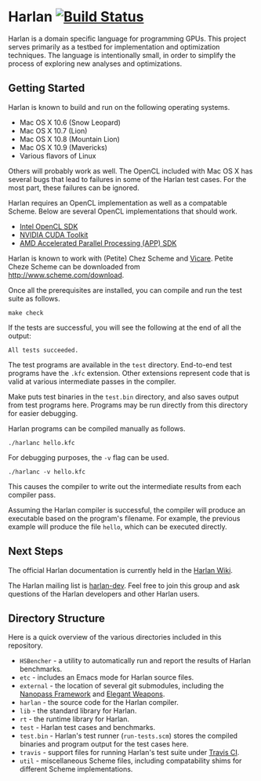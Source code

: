 Harlan [![Build Status](https://travis-ci.org/eholk/harlan.svg?branch=master)](https://travis-ci.org/eholk/harlan)
==========

Harlan is a domain specific language for programming GPUs. This
project serves primarily as a testbed for implementation and
optimization techniques. The language is intentionally small, in order
to simplify the process of exploring new analyses and optimizations.

Getting Started
----------

Harlan is known to build and run on the following operating systems.
* Mac OS X 10.6 (Snow Leopard)
* Mac OS X 10.7 (Lion)
* Mac OS X 10.8 (Mountain Lion)
* Mac OS X 10.9 (Mavericks)
* Various flavors of Linux

Others will probably work as well. The OpenCL included with Mac OS X
has several bugs that lead to failures in some of the Harlan test
cases. For the most part, these failures can be ignored.

Harlan requires an OpenCL implementation as well as a compatable
Scheme. Below are several OpenCL implementations that should work.

* [Intel OpenCL SDK](http://software.intel.com/en-us/vcsource/tools/opencl-sdk)
* [NVIDIA CUDA Toolkit](http://developer.nvidia.com/cuda-toolkit)
* [AMD Accelerated Parallel Processing (APP) SDK](http://developer.amd.com/tools-and-sdks/opencl-zone/opencl-tools-sdks/amd-accelerated-parallel-processing-app-sdk/)

Harlan is known to work with (Petite) Chez Scheme and [Vicare]. Petite
Cheze Scheme can be downloaded from http://www.scheme.com/download.

[Vicare]: https://github.com/marcomaggi/vicare

Once all the prerequisites are installed, you can compile and run the
test suite as follows.

    make check

If the tests are successful, you will see the following at the end of
all the output:

    All tests succeeded.

The test programs are available in the `test` directory. End-to-end
test programs have the `.kfc` extension. Other extensions represent
code that is valid at various intermediate passes in the compiler.

Make puts test binaries in the `test.bin` directory, and also saves
output from test programs here. Programs may be run directly from this
directory for easier debugging.

Harlan programs can be compiled manually as follows.

    ./harlanc hello.kfc

For debugging purposes, the `-v` flag can be used.

    ./harlanc -v hello.kfc

This causes the compiler to write out the intermediate results from
each compiler pass.

Assuming the Harlan compiler is successful, the compiler will produce
an executable based on the program's filename. For example, the
previous example will produce the file `hello`, which can be executed
directly.

Next Steps
----------

The official Harlan documentation is currently held in the [Harlan Wiki].

The Harlan mailing list is [harlan-dev]. Feel free to join this group
and ask questions of the Harlan developers and other Harlan users.

[Harlan Wiki]: https://github.com/eholk/harlan/wiki
[harlan-dev]: https://groups.google.com/forum/#!forum/harlan-dev

Directory Structure
----------

Here is a quick overview of the various directories included in this
repository.

- `HSBencher` - a utility to automatically run and report the results of
Harlan benchmarks.
- `etc` - includes an Emacs mode for Harlan source files.
- `external` - the location of several git submodules, including the
[Nanopass Framework] and [Elegant Weapons].
- `harlan` - the source code for the Harlan compiler.
- `lib` - the standard library for Harlan.
- `rt` - the runtime library for Harlan.
- `test` - Harlan test cases and benchmarks.
- `test.bin` - Harlan's test runner (`run-tests.scm`) stores the
compiled binaries and program output for the test cases here.
- `travis` - support files for running Harlan's test suite under
  [Travis CI].
- `util` - miscellaneous Scheme files, including compatability shims for
  different Scheme implementations.

[Nanopass Framework]: https://github.com/akeep/nanopass-framework
[Elegant Weapons]: https://github.com/eholk/elegant-weapons
[Travis CI]: https://travis-ci.org/
